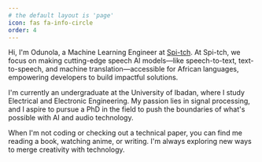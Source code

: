 ```yaml
---
# the default layout is 'page'
icon: fas fa-info-circle
order: 4
---
```



Hi, I'm Odunola, a Machine Learning Engineer at [Spi-tch](https://www.spi-tch.com/). At Spi-tch, we focus on making cutting-edge speech AI models—like speech-to-text, text-to-speech, and machine translation—accessible for African languages, empowering developers to build impactful solutions.

I'm currently an undergraduate at the University of Ibadan, where I study Electrical and Electronic Engineering. My passion lies in signal processing, and I aspire to pursue a PhD in the field to push the boundaries of what's possible with AI and audio technology.

When I'm not coding or checking out a technical paper, you can find me reading a book, watching anime, or writing. I'm always exploring new ways to merge creativity with technology.


